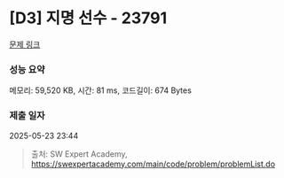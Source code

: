# [D3] 지명 선수 - 23791 

[문제 링크](https://swexpertacademy.com/main/code/problem/problemDetail.do?contestProbId=AZU2weVqkoPHBIRK) 

### 성능 요약

메모리: 59,520 KB, 시간: 81 ms, 코드길이: 674 Bytes

### 제출 일자

2025-05-23 23:44



> 출처: SW Expert Academy, https://swexpertacademy.com/main/code/problem/problemList.do